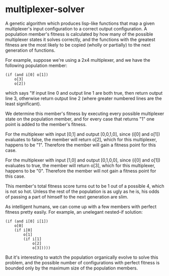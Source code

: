 # multiplexer-solver
A genetic algorithm which produces lisp-like functions that map a given multiplexer's input configuration to a correct output configuration. A population member's fitness is calculated by how many of the possible multiplexer states it solves correctly, and the functions with the greatest fitness are the most likely to be copied (wholly or partially) to the next generation of functions.

For example, suppose we're using a 2x4 multiplexer, and we have the following population member: 
```
(if (and i[0] o[1])
    o[3]
    o[2])
```
which says "If input line 0 and output line 1 are both true, then return output line 3, otherwise return output line 2 (where greater numbered lines are the least significant).

We determine this member's fitness by executing every possible multiplexer state on the population member, and for every case that returns "1" one point is added to the member's fitness.

For the multiplexer with input [0,1] and output [0,0,1,0], since (i[0] and o[1]) evaluates to false, the member will return o[2], which for this multiplexer, happens to be "1". Therefore the member will gain a fitness point for this case.

For the multiplexer with input [1,0] and output [0,1,0,0], since (i[0] and o[1]) evaluates to true, the member will return o[3], which for this multiplexer, happens to be "0". Therefore the member will not gain a fitness point for this case.

This member's total fitness score turns out to be 1 out of a possible 4, which is not so hot. Unless the rest of the population is as ugly as he is, his odds of passing a part of himself to the next generation are slim.

As intelligent humans, we can come up with a few members with perfect fitness pretty easily. For example, an unelegant nested-if solution: 

```
(if (and i[0] i[1])
    o[0]
    (if i[0]
        o[1]
        (if i[1]
            o[2]
            o[3]))))
```
But it's interesting to watch the population organically evolve to solve this problem, and the possible number of configurations with perfect fitness is bounded only by the maximum size of the population members.
